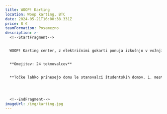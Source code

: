 ```yaml
---
title: WOOP! Karting
location: Woop karting, BTC
date: 2024-05-21T16:00:38.331Z
price: 8 €
teamFormation: Posamezno
description: >-
  <!--StartFragment-->


  WOOP! Karting center, z električnimi gokarti ponuja izkušnjo v vožnji vsem ljubiteljem adrenalina in hitrosti, v kateri se boste lahko preizkusili tudi v sklopu majskih iger. Naenkrat je na progi 6 voznikov, ki poskušajo odpeljati čim hitrejšo vožnjo, zmagovalca pa določi najhitrejši čas. Število prijav bo omejeno na 24 TEKMOVALCEV, zato bomo prijave za karting odprli posebej in na to ustrezno opozorili v objavi na socialnih omrežjih. Ko narediš spletno prijavo preko google obrazca boš imel en dan časa, da se oglasiš na info točki, kjer poravnaš prijavnino in na tak način potrdiš prijavo. Če prijave ne potrdiš v roku 24 ur, se tvoja prijava ne bo upoštevala in boš mogel poskusiti ponovno. Točen razpored voženj bo znan vnaprej.


  **O﻿mejitev: 24 tekmovalcev**


  **Točke lahko prinesejo domu le stanovalci študentskih domov. 1. mesto prinese domu 8 točk, 2. mesto 6 točk in 3. mesto 4 točke.**




  <!--EndFragment-->
imageUrl: /img/karting.jpg
---
```

